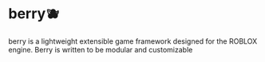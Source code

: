 # berry🫐
berry is a lightweight extensible game framework designed for the ROBLOX engine. Berry is written to be modular and customizable
